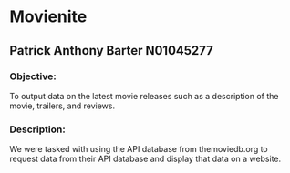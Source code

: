 # Movienite

## Patrick Anthony Barter N01045277

### Objective:

To output data on the latest movie releases such as a description of the movie, trailers, and reviews. 

### Description:

We were tasked with using the API database from themoviedb.org to request data from their API database and display that data on a website.
